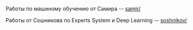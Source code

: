 Работы по машиному обучению от Самира -- [samir/](samir/)

Работы от Сошникова по Experts System и Deep Learning -- [soshnikov/](soshnikov/)
